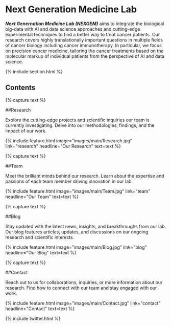 ---
---

# **Next Generation Medicine Lab**

***Next Genernation Medicine Lab (NEXGEM)*** aims to integrate the biological big-data with AI and data science approaches and cutting-edge experimental techniques to find a better way to treat cancer patients. Our research covers highly translationally important questions in multiple fields of cancer biology including cancer immunotherapy. In particular, we focus on precision cancer medicine, tailoring the cancer treatments based on the molecular markup of individual patients from the perspective of AI and data science.

{% include section.html %}

## **Contents**

{% capture text %}

##Research

Explore the cutting-edge projects and scientific inquiries our team is currently investigating. Delve into our methodologies, findings, and the impact of our work.

{%  include feature.html image="images/main/Research.jpg" link="research" headline="Our Research" text=text %}

{% capture text %}

##Team

Meet the brilliant minds behind our research. Learn about the expertise and passions of each team member driving innovation in our lab.

{% include feature.html image="images/main/Team.jpg" link="team" headline="Our Team" text=text %}

{% capture text %}

##Blog

Stay updated with the latest news, insights, and breakthroughs from our lab. Our blog features articles, updates, and discussions on our ongoing research and scientific interests.

{% include feature.html image="images/main/Blog.jpg" link="blog" headline="Our Blog" text=text %}

{% capture text %}

##Contact

Reach out to us for collaborations, inquiries, or more information about our research. Find how to connect with our team and stay engaged with our work.

{% include feature.html image="images/main/Contact.jpg" link="contact" headline="Contact" text=text %}

{% include twitter.html %}


